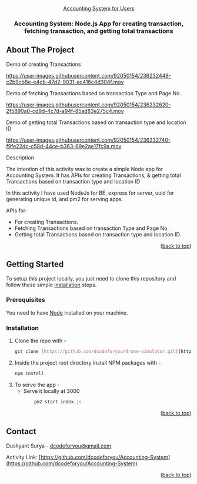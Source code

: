 <div id="top"></div>

<!-- PROJECT LOGO -->
<br />
<div align="center">
  <a href="https://github.com/dcodeforyou/Accounting-System" target="_blank">
    Accounting System for Users
  </a>

<h3 align="center">Accounting System: Node.js App for creating transaction, fetching transaction, and getting total transactions</h3>

</div>


<!-- ABOUT THE PROJECT -->
## About The Project

Demo of creating Transactions
<br />


https://user-images.githubusercontent.com/92050154/236232448-c2b9cb8e-e4cb-47d2-9031-ac416c4d304f.mov



Demo of fetching Transactions based on transaction Type and Page No.
<br />


https://user-images.githubusercontent.com/92050154/236232620-2f5890a0-cd9d-4c7d-a94f-85ad83e275c4.mov



Demo of getting total Transactions based on transaction type and location ID
<br />


https://user-images.githubusercontent.com/92050154/236232740-f9fe22dc-c58d-44ce-b363-69e2ae17fc9a.mov



Description

The intention of this activity was to create a simple Node app for Accounting System.
It has APIs for creating Transactions,  & getting total Transactions based on transaction type and location ID

In this activity I have used NodeJs for BE, express for server, uuid for generating unique id, and pm2 for serving apps. 

APIs for:
* For creating Transactions.
* Fetching Transactions based on transaction Type and Page No.
* Getting total Transactions based on transaction type and location ID.

<p align="right">(<a href="#top">back to top</a>)</p>


<!-- GETTING STARTED -->
## Getting Started

To setup this project locally, you just need to clone this repository and follow these simple <a href="#installation">installation</a> steps. 

### Prerequisites

You need to have [Node](https://www.nodejs.org/) installed on your machine.

### Installation

1. Clone the repo with - 
   ```sh
   git clone [https://github.com/dcodeforyou/drone-simulator.git](https://github.com/dcodeforyou/Accounting-System)
   ```
2. Inside the project root directory install NPM packages with -
   ```sh
   npm install
   ```
3. To serve the app - 
   * Serve it locally at 3000
        ```js
            pm2 start index.js
        ```

<p align="right">(<a href="#top">back to top</a>)</p>


<!-- CONTACT -->
## Contact

Dushyant Surya - dcodeforyou@gmail.com

Activity Link: [https://github.com/dcodeforyou/Accounting-System](https://github.com/dcodeforyou/Accounting-System)

<p align="right">(<a href="#top">back to top</a>)</p>


